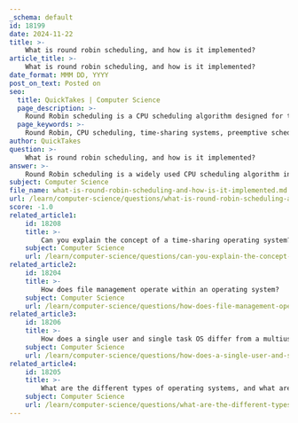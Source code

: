 ```yaml
---
_schema: default
id: 18199
date: 2024-11-22
title: >-
    What is round robin scheduling, and how is it implemented?
article_title: >-
    What is round robin scheduling, and how is it implemented?
date_format: MMM DD, YYYY
post_on_text: Posted on
seo:
  title: QuickTakes | Computer Science
  page_description: >-
    Round Robin scheduling is a CPU scheduling algorithm designed for time-sharing systems, ensuring fair time allocation and preventing starvation by using a preemptive cyclic method that utilizes a fixed time quantum for each process.
  page_keywords: >-
    Round Robin, CPU scheduling, time-sharing systems, preemptive scheduling, time quantum, cyclic order, fairness, starvation-free, ready queue, implementation, process execution, operating systems
author: QuickTakes
question: >-
    What is round robin scheduling, and how is it implemented?
answer: >-
    Round Robin scheduling is a widely used CPU scheduling algorithm in operating systems, particularly designed for time-sharing systems. It is a preemptive scheduling method, meaning that a running process can be interrupted and moved back to the ready queue even if it has not completed its execution. This approach ensures that all processes receive a fair share of CPU time, which is crucial in environments where multiple processes need to be executed concurrently.\n\n### Key Features of Round Robin Scheduling:\n\n1. **Time Quantum**: Each process is assigned a fixed time slice, known as the time quantum or time slice. This is the maximum amount of time that a process can run before it is preempted and moved back to the ready queue. The choice of time quantum can significantly affect the performance of the scheduling algorithm.\n\n2. **Cyclic Order**: Processes are executed in a cyclic order. The first process in the ready queue is given the CPU for the duration of the time quantum. If it does not finish within that time, it is placed at the end of the queue, and the next process is given a chance to execute.\n\n3. **Fairness**: Round Robin scheduling is designed to be fair, as it allocates CPU time equally among all processes. This prevents any single process from monopolizing the CPU, which is particularly important in multi-user and multitasking environments.\n\n4. **Starvation-Free**: Unlike some other scheduling algorithms, Round Robin scheduling guarantees that every process will eventually get CPU time, thus preventing starvation.\n\n### Implementation of Round Robin Scheduling:\n\nThe implementation of Round Robin scheduling typically involves the following steps:\n\n1. **Ready Queue**: Maintain a ready queue that follows a First In First Out (FIFO) structure. When processes arrive, they are added to the end of this queue.\n\n2. **Execution Cycle**:\n   - Start with the first process in the ready queue.\n   - Allocate the CPU to this process for the duration of the time quantum.\n   - If the process completes its execution within the time quantum, it is removed from the queue.\n   - If the process does not complete, it is preempted and moved to the end of the ready queue, and the next process in line is given the CPU.\n\n3. **Repeat**: This cycle continues until all processes have completed their execution.\n\n### Example:\n\nFor instance, consider three processes with burst times of 10, 5, and 8 units, and a time quantum of 3 units. The execution order would be as follows:\n\n- Process 1 runs for 3 units (remaining time: 7).\n- Process 2 runs for 3 units (remaining time: 2).\n- Process 3 runs for 3 units (remaining time: 5).\n- Process 1 runs for another 3 units (remaining time: 4).\n- Process 2 completes its execution (remaining time: 0).\n- Process 3 runs for 3 units (remaining time: 2).\n- This continues until all processes are completed.\n\nIn summary, Round Robin scheduling is a simple yet effective algorithm that ensures fair CPU time allocation among processes, making it suitable for time-sharing systems. Its preemptive nature and cyclic execution model help maintain system responsiveness and efficiency.
subject: Computer Science
file_name: what-is-round-robin-scheduling-and-how-is-it-implemented.md
url: /learn/computer-science/questions/what-is-round-robin-scheduling-and-how-is-it-implemented
score: -1.0
related_article1:
    id: 18208
    title: >-
        Can you explain the concept of a time-sharing operating system?
    subject: Computer Science
    url: /learn/computer-science/questions/can-you-explain-the-concept-of-a-timesharing-operating-system
related_article2:
    id: 18204
    title: >-
        How does file management operate within an operating system?
    subject: Computer Science
    url: /learn/computer-science/questions/how-does-file-management-operate-within-an-operating-system
related_article3:
    id: 18206
    title: >-
        How does a single user and single task OS differ from a multiuser OS?
    subject: Computer Science
    url: /learn/computer-science/questions/how-does-a-single-user-and-single-task-os-differ-from-a-multiuser-os
related_article4:
    id: 18205
    title: >-
        What are the different types of operating systems, and what are their characteristics?
    subject: Computer Science
    url: /learn/computer-science/questions/what-are-the-different-types-of-operating-systems-and-what-are-their-characteristics
---
```


&nbsp;